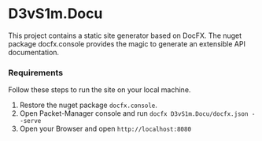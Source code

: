 ﻿# D3vS1m.Docu

This project contains a static site generator based on DocFX.
The nuget package docfx.console provides the magic to generate an extensible API documentation. 

### Requirements

Follow these steps to run the site on your local machine.

1. Restore the nuget package `docfx.console`.
2. Open Packet-Manager console and run `docfx D3vS1m.Docu/docfx.json --serve`
3. Open your Browser and open `http://localhost:8080`